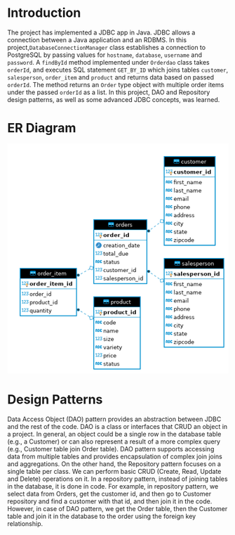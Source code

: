 # Introduction
The project has implemented a JDBC app in Java. JDBC allows a connection between a Java application and an RDBMS. In this project,`DatabaseConnectionManager` class establishes a connection to PostgreSQL by passing values for `hostname`, `database`, `username` and `password`. A `findById` method implemented under `Orderdao` class takes `orderId`, and executes SQL statement `GET_BY_ID` which joins tables `customer`, `salesperson`, `order_item` and `product` and returns data based on passed `orderId`. The method returns an `Order` type object with multiple order items under the passed `orderId` as a list. In this project, DAO and Repository design patterns, as well as some advanced JDBC concepts, was learned.

# ER Diagram
![ER Diagram](./assets/ER_Diagram.png)

# Design Patterns
Data Access Object (DAO) pattern provides an abstraction between JDBC and the rest of the code. DAO is a class or interfaces that CRUD an object in a project. In general, an object could be a single row in the database table (e.g., a Customer) or can also represent a result of a more complex query (e.g., Customer table join Order table). DAO pattern supports accessing data from multiple tables and provides encapsulation of complex join joins and aggregations. On the other hand, the Repository pattern focuses on a single table per class. We can perform basic CRUD (Create, Read, Update and Delete) operations on it. In a repository pattern, instead of joining tables in the database, it is done in code. For example, in repository pattern, we select data from Orders, get the customer id, and then go to Customer repository and find a customer with that id, and then join it in the code. However, in case of DAO pattern, we get the Order table, then the Customer table and join it in the database to the order using the foreign key relationship.